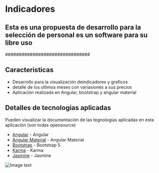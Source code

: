 # Indicadores
## Esta es una propuesta de desarrollo para la selección de personal es un software para su libre uso
###############################
## Caracteristicas

- Desarrollo para la visualización deindicadores y graficos
- detalle de los ultimos meses con variasiones a sus precios 
- Aplicación realizada en Angular, bootstrap y angular material


## Detalles de tecnologias aplicadas

Pueden visualizar la documentación de las tegnologias aplicadas en esta aplicación (son todas opensource)

- [Angular] - Angular
- [Angular Material] - Angular Material
- [Bootstrap] - Bootstrap 5
- [Karma] - Karma
- [Jasmine] - Jasmine

![Image text](https://www.qualitydevs.com/wp-content/uploads/2017/12/desarrollador-1288x724.jpg)

   [Bootstrap]: <https://getbootstrap.com/docs/5.1/getting-started/introduction/>
   [Angular]: <https://angular.io>
   [Angular Material]: <https://material.angular.io/guide/getting-started>
   [Karma]: <https://karma-runner.github.io/latest/index.html>
   [Jasmine]: <https://jasmine.github.io/>
